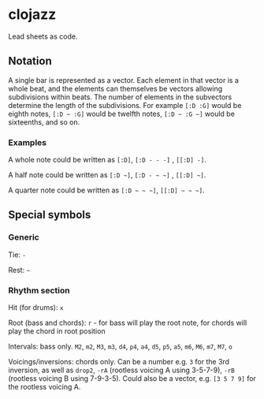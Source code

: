# clojazz

Lead sheets as code.

## Notation
A single bar is represented as a vector. Each element in that vector is a whole beat, and the elements can themselves be vectors allowing subdivisions within beats. The number of elements in the subvectors determine the length of the subdivisions. For example `[:D :G]` would be eighth notes, `[:D ~ :G]` would be twelfth notes, `[:D ~ :G ~]` would be sixteenths, and so on.

### Examples

A whole note could be written as `[:D]`, `[:D - - -]` , `[[:D] -]`.

A half note could be written as `[:D ~]`, `[:D - ~ ~]` , `[[:D] ~]`.

A quarter note could be written as `[:D ~ ~ ~]`, `[[:D] ~ ~ ~]`.

## Special symbols

### Generic
Tie: `-`

Rest: `~`

### Rhythm section
Hit (for drums): `x`

Root (bass and chords): `r` - for bass will play the root note, for chords will play the chord in root position

Intervals: bass only. `M2`, `m2`, `M3`, `m3`, `d4`, `p4`, `a4`, `d5`, `p5`, `a5`, `m6`, `M6`, `m7`, `M7`, `o`

Voicings/inversions: chords only. Can be a number e.g. `3` for the 3rd inversion, as well as `drop2`, `-rA` (rootless voicing A using 3-5-7-9), `-rB` (rootless voicing B using 7-9-3-5). Could also be a vector, e.g. `[3 5 7 9]` for the rootless voicing A.
